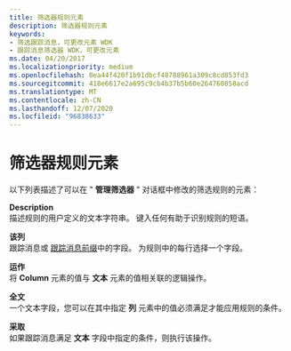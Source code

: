 ```yaml
---
title: 筛选器规则元素
description: 筛选器规则元素
keywords:
- 筛选跟踪消息，可更改元素 WDK
- 跟踪消息筛选器 WDK，可更改元素
ms.date: 04/20/2017
ms.localizationpriority: medium
ms.openlocfilehash: 0ea44f420f1b91dbcf48788961a309c8cd853fd3
ms.sourcegitcommit: 418e6617e2a695c9cb4b37b5b60e264760858acd
ms.translationtype: MT
ms.contentlocale: zh-CN
ms.lasthandoff: 12/07/2020
ms.locfileid: "96838633"
---
```

# <a name="filter-rule-elements"></a>筛选器规则元素


以下列表描述了可以在 " **管理筛选器** " 对话框中修改的筛选规则的元素：

<span id="Description"></span><span id="description"></span><span id="DESCRIPTION"></span>**Description**  
描述规则的用户定义的文本字符串。 键入任何有助于识别规则的短语。

<span id="Column"></span><span id="column"></span><span id="COLUMN"></span>**该列**  
跟踪消息或 [跟踪消息前缀](trace-message-prefix.md)中的字段。 为规则中的每行选择一个字段。

<span id="Operation"></span><span id="operation"></span><span id="OPERATION"></span>**运作**  
将 **Column** 元素的值与 **文本** 元素的值相关联的逻辑操作。

<span id="Text"></span><span id="text"></span><span id="TEXT"></span>**全文**  
一个文本字段，您可以在其中指定 **列** 元素中的值必须满足才能应用规则的条件。

<span id="Action"></span><span id="action"></span><span id="ACTION"></span>**采取**  
如果跟踪消息满足 **文本** 字段中指定的条件，则执行该操作。

 

 





